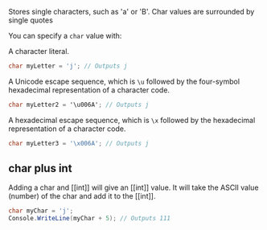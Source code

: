 Stores single characters, such as 'a' or 'B'. Char values are surrounded by single quotes

You can specify a `char` value with:

 A character literal.
```csharp
char myLetter = 'j'; // Outputs j
```
A Unicode escape sequence, which is `\u` followed by the four-symbol hexadecimal representation of a character code.
```csharp
char myLetter2 = '\u006A'; // Outputs j
```

A hexadecimal escape sequence, which is `\x` followed by the hexadecimal representation of a character code.
```csharp
char myLetter3 = '\x006A'; // Outputs j
```
## char plus int
Adding a char and [[int]] will give an [[int]] value. 
It will take the ASCII value (number) of the char and add it to the [[int]]. 
```csharp
char myChar = 'j';
Console.WriteLine(myChar + 5); // Outputs 111
```